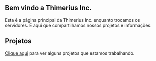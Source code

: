 ## Bem vindo a Thimerius Inc.

Esta é a página principal da Thimerius Inc. enquanto trocamos os servidores. É aqui que compartilhamos nossos projetos e informações.

## Projetos

[Clique aqui](/br/projetos/) para ver alguns projetos que estamos trabalhando.
